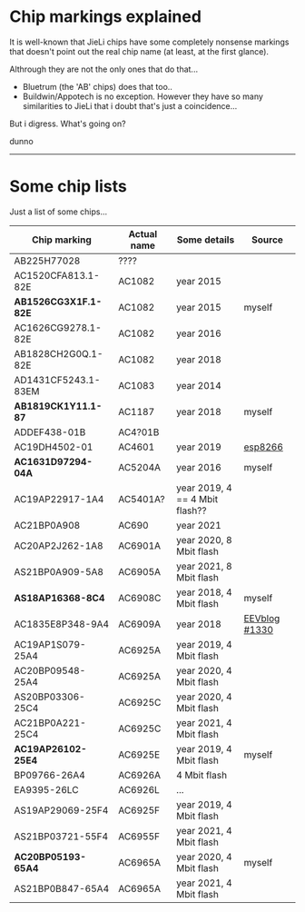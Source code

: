 # Chip markings explained

It is well-known that JieLi chips have some completely nonsense markings that
doesn't point out the real chip name (at least, at the first glance).

Althrough they are not the only ones that do that...

- Bluetrum (the 'AB' chips) does that too..
- Buildwin/Appotech is no exception. However they have so many similarities to JieLi that i doubt that's just a coincidence...

But i digress. What's going on?

dunno

----------------------------------------------------------------------------

# Some chip lists

Just a list of some chips...

| Chip marking            | Actual name  | Some details                   | Source |
|-------------------------|--------------|--------------------------------|--------|
| AB225H77028             | ????         |                                |        |
| AC1520CFA813.1-82E      | AC1082       | year 2015                      |        |
| **AB1526CG3X1F.1-82E**  | AC1082       | year 2015                      | myself |
| AC1626CG9278.1-82E      | AC1082       | year 2016                      |        |
| AB1828CH2G0Q.1-82E      | AC1082       | year 2018                      |        |
| AD1431CF5243.1-83EM     | AC1083       | year 2014                      |        |
| **AB1819CK1Y11.1-87**   | AC1187       | year 2018                      | myself |
| ADDEF438-01B            | AC4?01B      |                                |        |
| AC19DH4502-01           | AC4601       | year 2019                      | [esp8266](https://esp8266.ru/forum/threads/jl-soc.5500/post-88589) |
| **AC1631D97294-04A**    | AC5204A      | year 2016                      | myself |
| AC19AP22917-1A4         | AC5401A?     | year 2019, 4 == 4 Mbit flash?? |        |
| AC21BP0A908             | AC690        | year 2021                      |        |
| AC20AP2J262-1A8         | AC6901A      | year 2020, 8 Mbit flash        |        |
| AS21BP0A909-5A8         | AC6905A      | year 2021, 8 Mbit flash        |        |
| **AS18AP16368-8C4**     | AC6908C      | year 2018, 4 Mbit flash        | myself |
| AC1835E8P348-9A4        | AC6909A      | year 2018                      | [EEVblog #1330](https://youtu.be/gj70jpdVMPY?t=702) |
| AC19AP1S079-25A4        | AC6925A      | year 2019, 4 Mbit flash        |        |
| AC20BP09548-25A4        | AC6925A      | year 2020, 4 Mbit flash        |        |
| AS20BP03306-25C4        | AC6925C      | year 2020, 4 Mbit flash        |        |
| AC21BP0A221-25C4        | AC6925C      | year 2021, 4 Mbit flash        |        |
| **AC19AP26102-25E4**    | AC6925E      | year 2019, 4 Mbit flash        | myself |
| BP09766-26A4            | AC6926A      | 4 Mbit flash                   |        |
| EA9395-26LC             | AC6926L      | ...                            |        |
| AS19AP29069-25F4        | AC6925F      | year 2019, 4 Mbit flash        |        |
| AS21BP03721-55F4        | AC6955F      | year 2021, 4 Mbit flash        |        |
| **AC20BP05193-65A4**    | AC6965A      | year 2020, 4 Mbit flash        | myself |
| AS21BP0B847-65A4        | AC6965A      | year 2021, 4 Mbit flash        |        |
